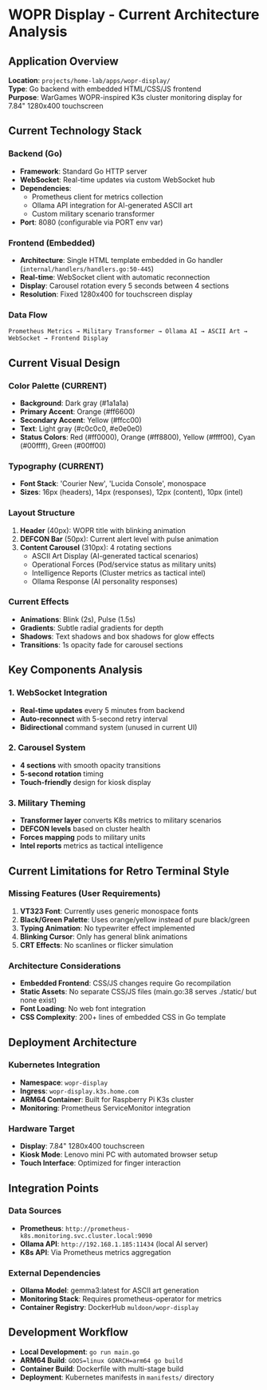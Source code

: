# WOPR Display - Current Architecture Analysis

## Application Overview
**Location**: `projects/home-lab/apps/wopr-display/`  
**Type**: Go backend with embedded HTML/CSS/JS frontend  
**Purpose**: WarGames WOPR-inspired K3s cluster monitoring display for 7.84" 1280x400 touchscreen

## Current Technology Stack

### Backend (Go)
- **Framework**: Standard Go HTTP server 
- **WebSocket**: Real-time updates via custom WebSocket hub
- **Dependencies**:
  - Prometheus client for metrics collection
  - Ollama API integration for AI-generated ASCII art
  - Custom military scenario transformer
- **Port**: 8080 (configurable via PORT env var)

### Frontend (Embedded)
- **Architecture**: Single HTML template embedded in Go handler (`internal/handlers/handlers.go:50-445`)
- **Real-time**: WebSocket client with automatic reconnection
- **Display**: Carousel rotation every 5 seconds between 4 sections
- **Resolution**: Fixed 1280x400 for touchscreen display

### Data Flow
```
Prometheus Metrics → Military Transformer → Ollama AI → ASCII Art → WebSocket → Frontend Display
```

## Current Visual Design

### Color Palette (CURRENT)
- **Background**: Dark gray (#1a1a1a)
- **Primary Accent**: Orange (#ff6600) 
- **Secondary Accent**: Yellow (#ffcc00)
- **Text**: Light gray (#c0c0c0, #e0e0e0)
- **Status Colors**: Red (#ff0000), Orange (#ff8800), Yellow (#ffff00), Cyan (#00ffff), Green (#00ff00)

### Typography (CURRENT)
- **Font Stack**: 'Courier New', 'Lucida Console', monospace
- **Sizes**: 16px (headers), 14px (responses), 12px (content), 10px (intel)

### Layout Structure
1. **Header** (40px): WOPR title with blinking animation
2. **DEFCON Bar** (50px): Current alert level with pulse animation  
3. **Content Carousel** (310px): 4 rotating sections
   - ASCII Art Display (AI-generated tactical scenarios)
   - Operational Forces (Pod/service status as military units)
   - Intelligence Reports (Cluster metrics as tactical intel)
   - Ollama Response (AI personality responses)

### Current Effects
- **Animations**: Blink (2s), Pulse (1.5s)
- **Gradients**: Subtle radial gradients for depth
- **Shadows**: Text shadows and box shadows for glow effects
- **Transitions**: 1s opacity fade for carousel sections

## Key Components Analysis

### 1. WebSocket Integration
- **Real-time updates** every 5 minutes from backend
- **Auto-reconnect** with 5-second retry interval  
- **Bidirectional** command system (unused in current UI)

### 2. Carousel System
- **4 sections** with smooth opacity transitions
- **5-second rotation** timing
- **Touch-friendly** design for kiosk display

### 3. Military Theming
- **Transformer layer** converts K8s metrics to military scenarios
- **DEFCON levels** based on cluster health
- **Forces mapping** pods to military units
- **Intel reports** metrics as tactical intelligence

## Current Limitations for Retro Terminal Style

### Missing Features (User Requirements)
1. **VT323 Font**: Currently uses generic monospace fonts
2. **Black/Green Palette**: Uses orange/yellow instead of pure black/green
3. **Typing Animation**: No typewriter effect implemented
4. **Blinking Cursor**: Only has general blink animations
5. **CRT Effects**: No scanlines or flicker simulation

### Architecture Considerations
- **Embedded Frontend**: CSS/JS changes require Go recompilation
- **Static Assets**: No separate CSS/JS files (main.go:38 serves ./static/ but none exist)
- **Font Loading**: No web font integration
- **CSS Complexity**: 200+ lines of embedded CSS in Go template

## Deployment Architecture

### Kubernetes Integration
- **Namespace**: `wopr-display`
- **Ingress**: `wopr-display.k3s.home.com`
- **ARM64 Container**: Built for Raspberry Pi K3s cluster
- **Monitoring**: Prometheus ServiceMonitor integration

### Hardware Target
- **Display**: 7.84" 1280x400 touchscreen  
- **Kiosk Mode**: Lenovo mini PC with automated browser setup
- **Touch Interface**: Optimized for finger interaction

## Integration Points

### Data Sources
- **Prometheus**: `http://prometheus-k8s.monitoring.svc.cluster.local:9090`
- **Ollama API**: `http://192.168.1.185:11434` (local AI server)
- **K8s API**: Via Prometheus metrics aggregation

### External Dependencies
- **Ollama Model**: gemma3:latest for ASCII art generation
- **Monitoring Stack**: Requires prometheus-operator for metrics
- **Container Registry**: DockerHub `muldoon/wopr-display`

## Development Workflow
- **Local Development**: `go run main.go`
- **ARM64 Build**: `GOOS=linux GOARCH=arm64 go build`
- **Container Build**: Dockerfile with multi-stage build
- **Deployment**: Kubernetes manifests in `manifests/` directory